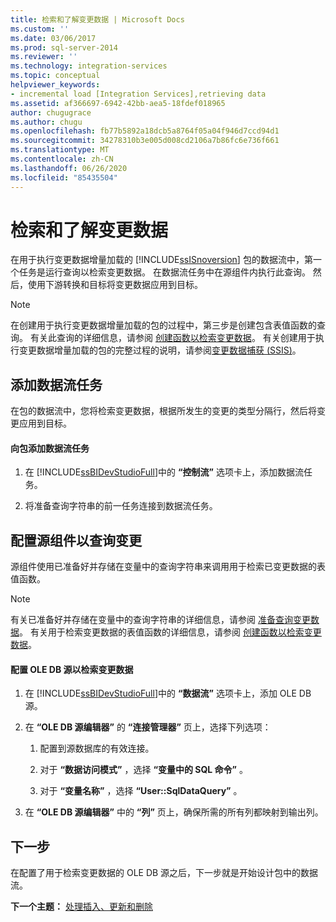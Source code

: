```yaml
---
title: 检索和了解变更数据 | Microsoft Docs
ms.custom: ''
ms.date: 03/06/2017
ms.prod: sql-server-2014
ms.reviewer: ''
ms.technology: integration-services
ms.topic: conceptual
helpviewer_keywords:
- incremental load [Integration Services],retrieving data
ms.assetid: af366697-6942-42bb-aea5-18fdef018965
author: chugugrace
ms.author: chugu
ms.openlocfilehash: fb77b5892a18dcb5a8764f05a04f946d7ccd94d1
ms.sourcegitcommit: 34278310b3e005d008cd2106a7b86fc6e736f661
ms.translationtype: MT
ms.contentlocale: zh-CN
ms.lasthandoff: 06/26/2020
ms.locfileid: "85435504"
---
```

# <a name="retrieve-and-understand-the-change-data"></a>检索和了解变更数据
  在用于执行变更数据增量加载的 [!INCLUDE[ssISnoversion](../../includes/ssisnoversion-md.md)] 包的数据流中，第一个任务是运行查询以检索变更数据。 在数据流任务中在源组件内执行此查询。 然后，使用下游转换和目标将变更数据应用到目标。  
  
> [!NOTE]  
>  在创建用于执行变更数据增量加载的包的过程中，第三步是创建包含表值函数的查询。 有关此查询的详细信息，请参阅 [创建函数以检索变更数据](create-the-function-to-retrieve-the-change-data.md)。 有关创建用于执行变更数据增量加载的包的完整过程的说明，请参阅[变更数据捕获 (SSIS)](change-data-capture-ssis.md)。  
  
## <a name="adding-the-data-flow-task"></a>添加数据流任务  
 在包的数据流中，您将检索变更数据，根据所发生的变更的类型分隔行，然后将变更应用到目标。  
  
#### <a name="to-add-a-data-flow-task-to-the-package"></a>向包添加数据流任务  
  
1.  在 [!INCLUDE[ssBIDevStudioFull](../../includes/ssbidevstudiofull-md.md)]中的 **“控制流”** 选项卡上，添加数据流任务。  
  
2.  将准备查询字符串的前一任务连接到数据流任务。  
  
## <a name="configuring-the-source-component-to-query-for-changes"></a>配置源组件以查询变更  
 源组件使用已准备好并存储在变量中的查询字符串来调用用于检索已变更数据的表值函数。  
  
> [!NOTE]  
>  有关已准备好并存储在变量中的查询字符串的详细信息，请参阅 [准备查询变更数据](prepare-to-query-for-the-change-data.md)。 有关用于检索变更数据的表值函数的详细信息，请参阅 [创建函数以检索变更数据](create-the-function-to-retrieve-the-change-data.md)。  
  
#### <a name="to-configure-an-ole-db-source-to-retrieve-the-change-data"></a>配置 OLE DB 源以检索变更数据  
  
1.  在 [!INCLUDE[ssBIDevStudioFull](../../includes/ssbidevstudiofull-md.md)]中的 **“数据流”** 选项卡上，添加 OLE DB 源。  
  
2.  在 **“OLE DB 源编辑器”** 的 **“连接管理器”** 页上，选择下列选项：  
  
    1.  配置到源数据库的有效连接。  
  
    2.  对于 **“数据访问模式”** ，选择 **“变量中的 SQL 命令”** 。  
  
    3.  对于 **“变量名称”** ，选择 **“User::SqlDataQuery”** 。  
  
3.  在 **“OLE DB 源编辑器”** 中的 **“列”** 页上，确保所需的所有列都映射到输出列。  
  
## <a name="next-step"></a>下一步  
 在配置了用于检索变更数据的 OLE DB 源之后，下一步就是开始设计包中的数据流。  
  
 **下一个主题：** [处理插入、更新和删除](process-inserts-updates-and-deletes.md)  
  
  
